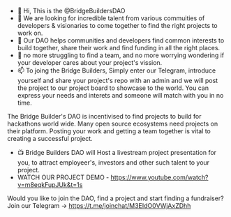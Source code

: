 - 👋 Hi, This is the @BridgeBuildersDAO
- 👀 We are looking for incredible talent from various commuities of developers & visionaries to come together to find the right projects to work on. 
- 🌱 Our DAO helps communities and developers find common interests to build together, share their work and find funding in all the right places. 
- 💞️ no more struggling to find a team, and no more worrying wondering if your developer cares about your project's vission.
- 📫 To joing the Bridge Builders, Simply enter our Telegram, introduce yourself and share your project's repo with an admin and we will 
post the project to our project board to showcase to the world. You can express your needs and interets and someone will match with you in no time. 

The Bridge Builder's DAO is incentivised to find projects to build for hackathons world wide. Many open source ecosystems need projects on their platform. 
Posting your work and getting a team together is vital to creating a successful project. 

 - 📺 Bridge Builders DAO will Host a livestream project presentation for you, to attract employeer's, investors and other such talent to your project. 
- WATCH OUR PROJECT DEMO -
https://www.youtube.com/watch?v=m8eqkFupJUk&t=1s

Would you like to join the DAO, find a project and start finding a fundraiser? Join our Telegram -> https://t.me/joinchat/M3EIdO0VWjAxZDhh



